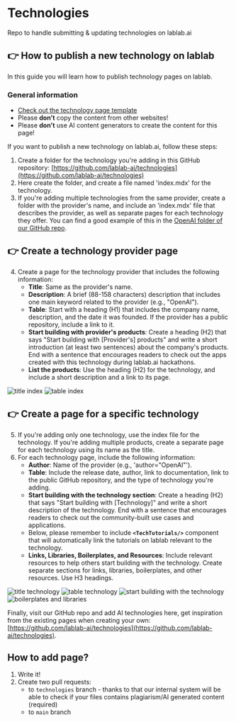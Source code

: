 # Technologies

Repo to handle submitting & updating technologies on lablab.ai

## 👉 How to publish a new technology on lablab

In this guide you will learn how to publish technology pages on lablab.

### General information

- [Check out the technology page template](https://github.com/lablab-ai/technologies/blob/main/template.mdx)
- Please **don’t** copy the content from other websites!
- Please **don’t** use AI content generators to create the content for this page!

If you want to publish a new technology on lablab.ai, follow these steps:

1. Create a folder for the technology you're adding in this GitHub repository: [https://github.com/lablab-ai/technologies](https://github.com/lablab-ai/technologies)
2. Here create the folder, and create a file named 'index.mdx'  for the technology.
3. If you're adding multiple technologies from the same provider, create a folder with the provider's name, and include an 'index.mdx' file that describes the provider, as well as separate pages for each technology they offer. You can find a good example of this in the [OpenAI folder of our GitHub repo](https://github.com/lablab-ai/technologies/tree/main/openai).

## 👉 Create a technology provider page

4. Create a page for the technology provider that includes the following information:
    - **Title**: Same as the provider's name.
    - **Description**: A brief (88-158 characters) description that includes one main keyword related to the provider (e.g., "OpenAI").
    - **Table**: Start with a heading (H1) that includes the company name, description, and the date it was founded. If the provider has a public repository, include a link to it.
    - **Start building with provider's products**: Create a heading (H2) that says "Start building with [Provider's] products" and write a short introduction (at least two sentences) about the company's products. End with a sentence that encourages readers to check out the apps created with this technology during lablab.ai hackathons.
    - **List the products**: Use the heading (H2) for the technology, and include a short description and a link to its page.
    
<Img src="https://imagedelivery.net/K11gkZF3xaVyYzFESMdWIQ/0ef49169-6775-4ce9-6da5-a28f4eb95d00/full" alt="title index"/>
<Img src="https://imagedelivery.net/K11gkZF3xaVyYzFESMdWIQ/3041412d-49ce-42e8-aff9-42a5ba2ec600/full" alt="table index"/>

## 👉 Create a page for a specific technology

5. If you're adding only one technology, use the index file for the technology. If you're adding multiple products, create a separate page for each technology using its name as the title.
6. For each technology page, include the following information:
    - **Author**: Name of the provider (e.g., 'author="OpenAI"').
    - **Table**: Include the release date, author, link to documentation, link to the public GitHub repository, and the type of technology you're adding.
    - **Start building with the technology section**: Create a heading (H2) that says "Start building with [Technology]" and write a short description of the technology. End with a sentence that encourages readers to check out the community-built use cases and applications.
    - Below, please remember to include **`<TechTutorials/>`** component that will automatically link the tutorials on lablab relevant to the technology.
    - **Links, Libraries, Boilerplates, and Resources**: Include relevant resources to help others start building with the technology. Create separate sections for links, libraries, boilerplates, and other resources. Use H3 headings.
    
<Img src="https://imagedelivery.net/K11gkZF3xaVyYzFESMdWIQ/005832af-b843-4fc5-d92a-8013fe6bcc00/full" alt="title technology"/>
<Img src="https://imagedelivery.net/K11gkZF3xaVyYzFESMdWIQ/09fc30fd-1fea-4e6b-667f-793c19e80e00/full" alt="table technology"/>
<Img src="https://imagedelivery.net/K11gkZF3xaVyYzFESMdWIQ/f5eea603-1d54-4f4f-695f-aff9fea5fc00/full" alt="start building with the technology"/>
<Img src="https://imagedelivery.net/K11gkZF3xaVyYzFESMdWIQ/ee5b4e35-9d20-4c6d-11bf-6470d82cc700/full" alt="boilerplates and libraries"/> 

Finally, visit our GitHub repo and add AI technologies here, get inspiration from the existing pages when creating your own: [https://github.com/lablab-ai/technologies](https://github.com/lablab-ai/technologies).

## How to add page?

1. Write it!
2. Create two pull requests:
    - to `technologies` branch - thanks to that our internal system will be able to check if your files contains plagiarism/AI generated content (required)
    - to `main` branch
